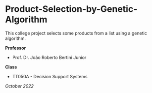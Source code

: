 # **Product-Selection-by-Genetic-Algorithm**

This college project selects some products from a list using a genetic algorithm.

**Professor**
* Prof. Dr. João Roberto Bertini Junior

**Class**
* TT050A - Decision Support Systems

*October 2022*
